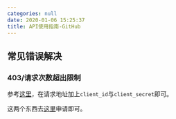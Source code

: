 ```yaml
---
categories: null
date: 2020-01-06 15:25:37
title: API使用指南-GitHub
---
```


## 常见错误解决

### 403/请求次数超出限制

参考[这里](https://developer.github.com/v3/#increasing-the-unauthenticated-rate-limit-for-oauth-applications)，在请求地址加上`client_id`与`client_secret`即可。

这两个东西去[这里](https://github.com/settings/developers)申请即可。